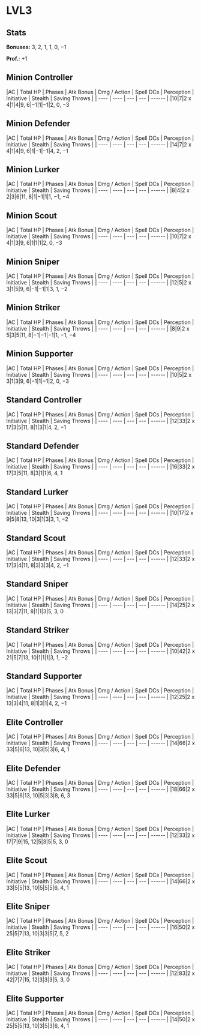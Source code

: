 # LVL3
## Stats
**Bonuses:**
3, 2, 1, 1, 0, −1

**Prof.**: +1
## Minion Controller
|AC  | Total HP  | Phases | Atk Bonus | Dmg / Action | Spell DCs | Perception | Initiative | Stealth | Saving Throws |
| ---- | ---- | --- | --- | ------ |
|10|7|2 x 4|1|4|9, 6|−1|1|−1|2, 0, −3
## Minion Defender
|AC  | Total HP  | Phases | Atk Bonus | Dmg / Action | Spell DCs | Perception | Initiative | Stealth | Saving Throws |
| ---- | ---- | --- | --- | ------ |
|14|7|2 x 4|1|4|9, 6|1|−1|−1|4, 2, −1
## Minion Lurker
|AC  | Total HP  | Phases | Atk Bonus | Dmg / Action | Spell DCs | Perception | Initiative | Stealth | Saving Throws |
| ---- | ---- | --- | --- | ------ |
|8|4|2 x 2|3|6|11, 8|1|−1|1|1, −1, −4
## Minion Scout
|AC  | Total HP  | Phases | Atk Bonus | Dmg / Action | Spell DCs | Perception | Initiative | Stealth | Saving Throws |
| ---- | ---- | --- | --- | ------ |
|10|7|2 x 4|1|3|9, 6|1|1|1|2, 0, −3
## Minion Sniper
|AC  | Total HP  | Phases | Atk Bonus | Dmg / Action | Spell DCs | Perception | Initiative | Stealth | Saving Throws |
| ---- | ---- | --- | --- | ------ |
|12|5|2 x 3|1|5|9, 6|−1|−1|1|3, 1, −2
## Minion Striker
|AC  | Total HP  | Phases | Atk Bonus | Dmg / Action | Spell DCs | Perception | Initiative | Stealth | Saving Throws |
| ---- | ---- | --- | --- | ------ |
|8|9|2 x 5|3|5|11, 8|−1|−1|−1|1, −1, −4
## Minion Supporter
|AC  | Total HP  | Phases | Atk Bonus | Dmg / Action | Spell DCs | Perception | Initiative | Stealth | Saving Throws |
| ---- | ---- | --- | --- | ------ |
|10|5|2 x 3|1|3|9, 6|−1|1|−1|2, 0, −3
## Standard Controller
|AC  | Total HP  | Phases | Atk Bonus | Dmg / Action | Spell DCs | Perception | Initiative | Stealth | Saving Throws |
| ---- | ---- | --- | --- | ------ |
|12|33|2 x 17|3|5|11, 8|1|3|1|4, 2, −1
## Standard Defender
|AC  | Total HP  | Phases | Atk Bonus | Dmg / Action | Spell DCs | Perception | Initiative | Stealth | Saving Throws |
| ---- | ---- | --- | --- | ------ |
|16|33|2 x 17|3|5|11, 8|3|1|1|6, 4, 1
## Standard Lurker
|AC  | Total HP  | Phases | Atk Bonus | Dmg / Action | Spell DCs | Perception | Initiative | Stealth | Saving Throws |
| ---- | ---- | --- | --- | ------ |
|10|17|2 x 9|5|8|13, 10|3|1|3|3, 1, −2
## Standard Scout
|AC  | Total HP  | Phases | Atk Bonus | Dmg / Action | Spell DCs | Perception | Initiative | Stealth | Saving Throws |
| ---- | ---- | --- | --- | ------ |
|12|33|2 x 17|3|4|11, 8|3|3|3|4, 2, −1
## Standard Sniper
|AC  | Total HP  | Phases | Atk Bonus | Dmg / Action | Spell DCs | Perception | Initiative | Stealth | Saving Throws |
| ---- | ---- | --- | --- | ------ |
|14|25|2 x 13|3|7|11, 8|1|1|3|5, 3, 0
## Standard Striker
|AC  | Total HP  | Phases | Atk Bonus | Dmg / Action | Spell DCs | Perception | Initiative | Stealth | Saving Throws |
| ---- | ---- | --- | --- | ------ |
|10|42|2 x 21|5|7|13, 10|1|1|1|3, 1, −2
## Standard Supporter
|AC  | Total HP  | Phases | Atk Bonus | Dmg / Action | Spell DCs | Perception | Initiative | Stealth | Saving Throws |
| ---- | ---- | --- | --- | ------ |
|12|25|2 x 13|3|4|11, 8|1|3|1|4, 2, −1
## Elite Controller
|AC  | Total HP  | Phases | Atk Bonus | Dmg / Action | Spell DCs | Perception | Initiative | Stealth | Saving Throws |
| ---- | ---- | --- | --- | ------ |
|14|66|2 x 33|5|6|13, 10|3|5|3|6, 4, 1
## Elite Defender
|AC  | Total HP  | Phases | Atk Bonus | Dmg / Action | Spell DCs | Perception | Initiative | Stealth | Saving Throws |
| ---- | ---- | --- | --- | ------ |
|18|66|2 x 33|5|6|13, 10|5|3|3|8, 6, 3
## Elite Lurker
|AC  | Total HP  | Phases | Atk Bonus | Dmg / Action | Spell DCs | Perception | Initiative | Stealth | Saving Throws |
| ---- | ---- | --- | --- | ------ |
|12|33|2 x 17|7|9|15, 12|5|3|5|5, 3, 0
## Elite Scout
|AC  | Total HP  | Phases | Atk Bonus | Dmg / Action | Spell DCs | Perception | Initiative | Stealth | Saving Throws |
| ---- | ---- | --- | --- | ------ |
|14|66|2 x 33|5|5|13, 10|5|5|5|6, 4, 1
## Elite Sniper
|AC  | Total HP  | Phases | Atk Bonus | Dmg / Action | Spell DCs | Perception | Initiative | Stealth | Saving Throws |
| ---- | ---- | --- | --- | ------ |
|16|50|2 x 25|5|7|13, 10|3|3|5|7, 5, 2
## Elite Striker
|AC  | Total HP  | Phases | Atk Bonus | Dmg / Action | Spell DCs | Perception | Initiative | Stealth | Saving Throws |
| ---- | ---- | --- | --- | ------ |
|12|83|2 x 42|7|7|15, 12|3|3|3|5, 3, 0
## Elite Supporter
|AC  | Total HP  | Phases | Atk Bonus | Dmg / Action | Spell DCs | Perception | Initiative | Stealth | Saving Throws |
| ---- | ---- | --- | --- | ------ |
|14|50|2 x 25|5|5|13, 10|3|5|3|6, 4, 1
